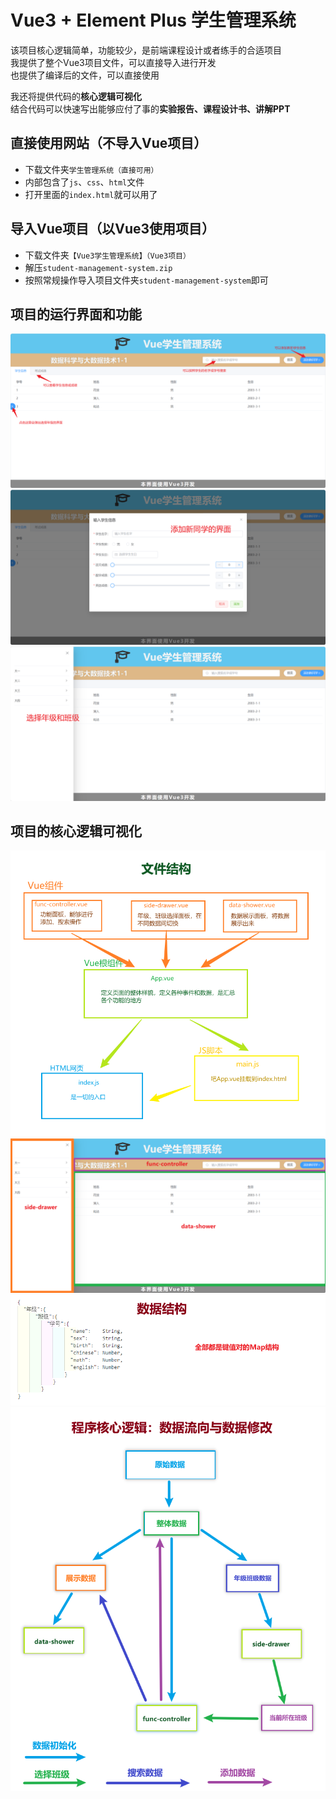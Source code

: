 # Vue3 + Element Plus 学生管理系统

该项目核心逻辑简单，功能较少，是前端课程设计或者练手的合适项目  
我提供了整个Vue3项目文件，可以直接导入进行开发  
也提供了编译后的文件，可以直接使用  
  
我还将提供代码的**核心逻辑可视化**  
结合代码可以快速写出能够应付了事的**实验报告、课程设计书、讲解PPT**  

## 直接使用网站（不导入Vue项目）

* 下载文件夹`学生管理系统（直接可用）`
* 内部包含了`js`、`css`、`html`文件
* 打开里面的`index.html`就可以用了

## 导入Vue项目（以Vue3使用项目）

* 下载文件夹`【Vue3学生管理系统】（Vue3项目）`
* 解压`student-management-system.zip`
* 按照常规操作导入项目文件夹`student-management-system`即可

## 项目的运行界面和功能

![Alt text](./image/image-6.png)
![Alt text](./image/image-7.png)
![Alt text](./image/image-8.png)

## 项目的核心逻辑可视化

![Alt text](./image/image.png)
![Alt text](./image/image-5.png)
![Alt text](./image/image-9.png)
![Alt text](./image/image-10.png)
